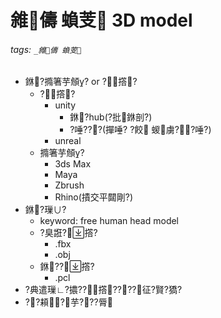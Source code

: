 ﻿---
layout: default
---

# 雓儔 蝜芰  3D model

###### tags: `_雓儔 蝜芰`

* 銝?撱箸芋頠? or ?撘?
  * ?撘?
    * unity
      * 銝?hub(?批銝剖?)
      * ?唾???(撣唾? ?餃 蝬虜??唾?)
    * unreal
  * 撱箸芋頠?
    * 3ds Max
    * Maya
    * Zbrush
    * Rhino(撌交平閮剛?)
* 銝?璅∪?
  * keyword: free human head model
  * ?臭誑?撘?
    * .fbx
    * .obj
  * 銝??撘?
    * .pcl
* ?典遣璅∟?擃??撘????征?賢?獢?
* ??頛?芋???脣

